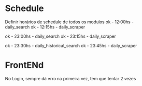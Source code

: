 # Schedule
Definir horários de schedule de todos os modulos
ok - 12:00hs - daily_search
ok - 12:15hs - daily_scraper

ok - 23:00hs - daily_search
ok - 23:15hs - daily_scraper

ok - 23:30hs - daily_historical_search
ok - 23:45hs - daily_scraper

# FrontENd
No Login, sempre dá erro na primeira vez, tem que tentar 2 vezes